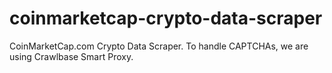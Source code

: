 # coinmarketcap-crypto-data-scraper
CoinMarketCap.com Crypto Data Scraper. To handle CAPTCHAs, we are using Crawlbase Smart Proxy.
